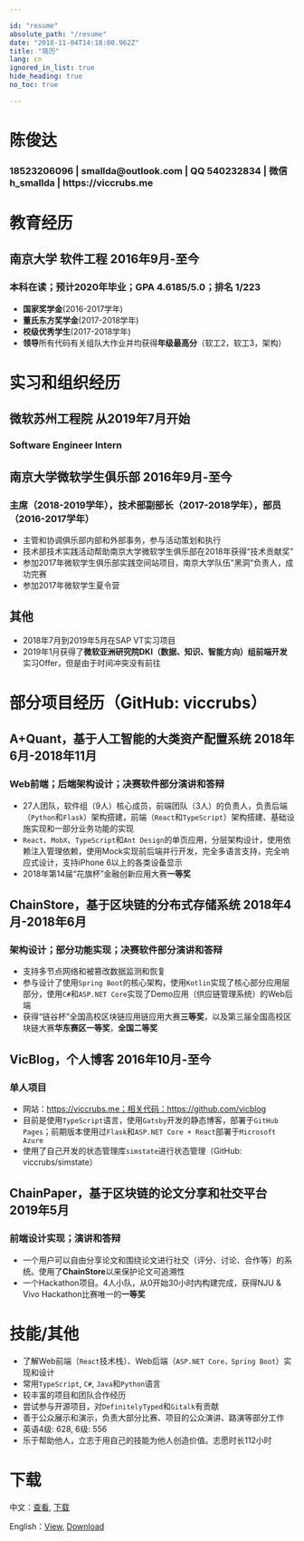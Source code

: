 ```yaml
---

id: "resume"
absolute_path: "/resume"
date: "2018-11-04T14:18:00.962Z"
title: "简历"
lang: cn
ignored_in_list: true
hide_heading: true
no_toc: true

---
```


<resume>

<h1 class="name">
陈俊达
</h1>

<h3 class="contact">18523206096 | smallda@outlook.com | QQ 540232834 | 微信 h_smallda | https://viccrubs.me

</h3>

# 教育经历

## <span class="highlight">南京大学 软件工程</span> <span class="right">2016年9月-至今</span>

### 本科在读；预计2020年毕业；GPA 4.6185/5.0；排名 1/223
- **国家奖学金**(2016-2017学年)
- **董氏东方奖学金**(2017-2018学年)
- **校级优秀学生**(2017-2018学年)
- **领导**所有代码有关组队大作业并均获得**年级最高分**（软工2，软工3，架构）

# 实习和组织经历

## <span class="highlight">微软苏州工程院</span> <span class="right">从2019年7月开始
### Software Engineer Intern

## <span class="highlight">南京大学微软学生俱乐部</span> <span class="right">2016年9月-至今</span>
### 主席（2018-2019学年），技术部副部长（2017-2018学年），部员（2016-2017学年）
- 主管和协调俱乐部内部和外部事务，参与活动策划和执行
- 技术部技术实践活动帮助南京大学微软学生俱乐部在2018年获得“技术贡献奖”
- 参加2017年微软学生俱乐部实践空间站项目，南京大学队伍"黑洞"负责人，成功完赛
- 参加2017年微软学生夏令营

## <span class="highlight">其他</span>
- 2018年7月到2019年5月在SAP VT实习项目
- 2019年1月获得了**微软亚洲研究院DKI（数据、知识、智能方向）组前端开发**实习Offer，但是由于时间冲突没有前往

# 部分项目经历（GitHub: viccrubs）

## <span class="highlight">A+Quant</span>，基于人工智能的大类资产配置系统 <span class="right">2018年6月-2018年11月</span>
### Web前端；后端架构设计；决赛软件部分演讲和答辩
- 27人团队，软件组（9人）核心成员，前端团队（3人）的负责人，负责后端（`Python`和`Flask`）架构搭建，前端（`React`和`TypeScript`）架构搭建、基础设施实现和一部分业务功能的实现
- `React`、`MobX`、`TypeScript`和`Ant Design`的单页应用，分层架构设计，使用依赖注入管理依赖，使用Mock实现前后端并行开发，完全多语言支持，完全响应式设计，支持iPhone 6以上的各类设备显示
- 2018年第14届“花旗杯”金融创新应用大赛**一等奖**

## <span class="highlight">ChainStore</span>，基于区块链的分布式存储系统 <span class="right">2018年4月-2018年6月</span>
### 架构设计；部分功能实现；决赛软件部分演讲和答辩
- 支持多节点网络和被篡改数据监测和恢复
- 参与设计了使用`Spring Boot`的核心架构，使用`Kotlin`实现了核心部分应用层部分，使用`C#`和`ASP.NET Core`实现了Demo应用（供应链管理系统）的Web后端
- 获得“链谷杯”全国高校区块链应用链应用大赛**三等奖**，以及第三届全国高校区块链大赛**华东赛区一等奖**，**全国二等奖**

## <span class="highlight">VicBlog</span>，个人博客 <span class="right">2016年10月-至今</span>
### 单人项目
- 网站：https://viccrubs.me；相关代码：https://github.com/vicblog
- 目前是使用`TypeScript`语言，使用`Gatsby`开发的静态博客，部署于`GitHub Pages`；前期版本使用过`Flask`和`ASP.NET Core + React`部署于`Microsoft Azure`
- 使用了自己开发的状态管理库`simstate`进行状态管理（GitHub: viccrubs/simstate）

## <span class="highlight">ChainPaper</span>，基于区块链的论文分享和社交平台 <span class="right">2019年5月</span>
### 前端设计实现；演讲和答辩
- 一个用户可以自由分享论文和围绕论文进行社交（评分、讨论、合作等）的系统。使用了**ChainStore**以来保护论文可追溯性
- 一个Hackathon项目。4人小队，从0开始30小时内构建完成，获得NJU & Vivo Hackathon比赛唯一的**一等奖**

# 技能/其他

- 了解Web前端（`React`技术栈）、Web后端（`ASP.NET Core，Spring Boot`）实现和设计
- 常用`TypeScript`, `C#`, `Java`和`Python`语言
- 较丰富的项目和团队合作经历
- 尝试参与开源项目，对`DefinitelyTyped`和`Gitalk`有贡献
- 善于公众展示和演示，负责大部分比赛、项目的公众演讲、路演等部分工作
- 英语4级: 628, 6级: 556
- 乐于帮助他人，立志于用自己的技能为他人创造价值。志愿时长112小时


# 下载

中文：[查看](/resume/cn), [下载](./chinese.pdf)

English：[View](/resume/en), [Download](./english.pdf)

</resume>
